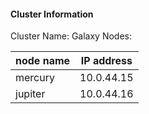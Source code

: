 #### Cluster Information

Cluster Name: Galaxy
Nodes: 

|node name| IP address|
|---|---|
|mercury|10.0.44.15|
|jupiter|10.0.44.16|



